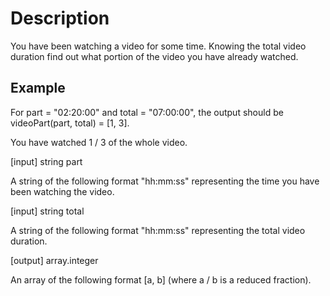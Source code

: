 # Description

You have been watching a video for some time. Knowing the total video duration find out what portion of the video you have already watched.

## Example

For part = "02:20:00" and total = "07:00:00", the output should be
videoPart(part, total) = [1, 3].

You have watched 1 / 3 of the whole video.

[input] string part

A string of the following format "hh:mm:ss" representing the time you have been watching the video.

[input] string total

A string of the following format "hh:mm:ss" representing the total video duration.

[output] array.integer

An array of the following format [a, b] (where a / b is a reduced fraction).

